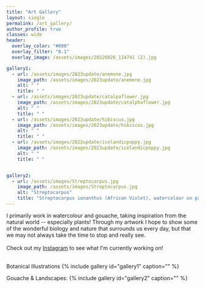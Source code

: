 ```yaml
---
title: "Art Gallery"
layout: single
permalink: /art_gallery/
author_profile: true
classes: wide
header:
  overlay_color: "#000"
  overlay_filter: "0.1"
  overlay_image: /assets/images/20220826_114741 (2).jpg

gallery1:
  - url: /assets/images/2023update/anemone.jpg
    image_path: /assets/images/2023update/anemone.jpg
    alt: " "
    title: " "
  - url: /assets/images/2023update/catalpaflower.jpg
    image_path: /assets/images/2023update/catalphaflower.jpg
    alt: " "
    title: " "
  - url: /assets/images/2023update/hibiscus.jpg
    image_path: /assets/images/2023update/hibiscus.jpg
    alt: " "
    title: " "
  - url: /assets/images/2023update/icelandicpoppy.jpg
    image_path: /assets/images/2023update/icelandicpoppy.jpg
    alt: " "
    title: " "


gallery2:
  - url: /assets/images/Streptocarpus.jpg
    image_path: /assets/images/Streptocarpus.jpg
    alt: "Streptocarpus"
    title: "Streptocarpus ionanthus (African Violet), watercolour on paper. 10x14 inches"
---
```


I primarily work in watercolour and gouache, taking inspiration from the natural world -- especially plants! Through my artwork I hope to show some of the wonderful biology and nature that surrounds us every day, but that we may not always take the time to stop and really see. <br><br> Check out my [Instagram](https://www.instagram.com/we.vandrunen.art/) to see what I'm currently working on! <br><br> 

Botanical Illustrations
{% include gallery id="gallery1" caption="" %}

Gouache & Landscapes:
{% include gallery id="gallery2" caption="" %}

